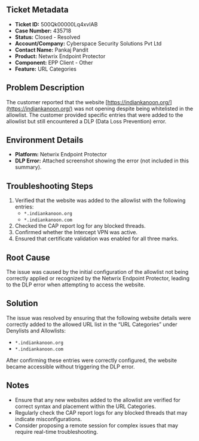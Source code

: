 ## Ticket Metadata
- **Ticket ID:** 500Qk00000Lq4xvIAB
- **Case Number:** 435718
- **Status:** Closed - Resolved
- **Account/Company:** Cyberspace Security Solutions Pvt Ltd
- **Contact Name:** Pankaj Pandit
- **Product:** Netwrix Endpoint Protector
- **Component:** EPP Client - Other
- **Feature:** URL Categories

## Problem Description
The customer reported that the website [https://indiankanoon.org/](https://indiankanoon.org/) was not opening despite being whitelisted in the allowlist. The customer provided specific entries that were added to the allowlist but still encountered a DLP (Data Loss Prevention) error.

## Environment Details
- **Platform:** Netwrix Endpoint Protector
- **DLP Error:** Attached screenshot showing the error (not included in this summary).

## Troubleshooting Steps
1. Verified that the website was added to the allowlist with the following entries:
   - `*.indiankanoon.org`
   - `*.indiankanoon.com`
2. Checked the CAP report log for any blocked threads.
3. Confirmed whether the Intercept VPN was active.
4. Ensured that certificate validation was enabled for all three marks.

## Root Cause
The issue was caused by the initial configuration of the allowlist not being correctly applied or recognized by the Netwrix Endpoint Protector, leading to the DLP error when attempting to access the website.

## Solution
The issue was resolved by ensuring that the following website details were correctly added to the allowed URL list in the “URL Categories” under Denylists and Allowlists:
- `*.indiankanoon.org`
- `*.indiankanoon.com`

After confirming these entries were correctly configured, the website became accessible without triggering the DLP error.

## Notes
- Ensure that any new websites added to the allowlist are verified for correct syntax and placement within the URL Categories.
- Regularly check the CAP report logs for any blocked threads that may indicate misconfigurations.
- Consider proposing a remote session for complex issues that may require real-time troubleshooting.
